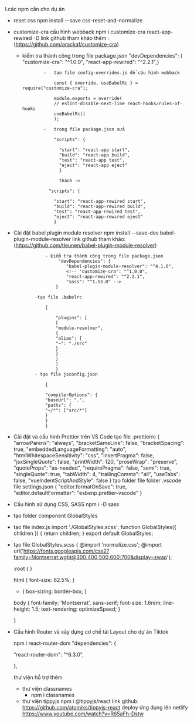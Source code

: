 I.các npm cần cho dự án

-   reset css
    npm install --save css-reset-and-normalize
-   customize-cra cấu hình webback
    npm i customize-cra react-app-rewired -D
    link github tham khảo thêm : (https://github.com/arackaf/customize-cra)

    -   kiểm tra thành công trong file package.json
        "devDependencies": {
        "customize-cra": "^1.0.0",
        "react-app-rewired": "^2.2.1",}

                    -   tạo file config-overrides.js để cáu hình webback

                        const { override, useBabelRc } = require("customize-cra");

                        module.exports = override(
                        // eslint-disable-next-line react-hooks/rules-of-hooks
                        useBabelRc()
                        );

                    -   trong file package.json sửa

                        "scripts": {

                          "start": "react-app start",
                          "build": "react-app build",
                          "test": "react-app test",
                          "eject": "react-app eject"
                          }

                          thành ->

                      "scripts": {

                        "start": "react-app-rewired start",
                        "build": "react-app-rewired build",
                        "test": "react-app-rewired test",
                        "eject": "react-app-rewired eject"
                        }

-   Cài đặt babel plugin module resolver
    npm install --save-dev babel-plugin-module-resolver
    link github tham khảo: (https://github.com/tleunen/babel-plugin-module-resolver)

                    - kiểm tra thành công trong file package.json
                         "devDependencies": {
                            "babel-plugin-module-resolver": "^4.1.0",
                            <!-- "customize-cra": "^1.0.0",
                            "react-app-rewired": "^2.2.1",
                            "sass": "^1.53.0" -->
                        }

                -tạo file .babelrc

                    {

                        "plugins": [
                        [
                        "module-resolver",
                        {
                        "alias": {
                        "~": "./src"
                        }
                        }
                        ]
                        ]
                        }
                - tạo file jsconfig.json

                    {

                    "compilerOptions": {
                    "baseUrl": ".",
                    "paths": {
                    "~/*": ["src/*"]
                    }
                    }
                    }

-   Cài đặt và cấu hình Prettier trên VS Code
    tạo file .prettierrc
    {
    "arrowParens": "always",
    "bracketSameLine": false,
    "bracketSpacing": true,
    "embeddedLanguageFormatting": "auto",
    "htmlWhitespaceSensitivity": "css",
    "insertPragma": false,
    "jsxSingleQuote": false,
    "printWidth": 120,
    "proseWrap": "preserve",
    "quoteProps": "as-needed",
    "requirePragma": false,
    "semi": true,
    "singleQuote": true,
    "tabWidth": 4,
    "trailingComma": "all",
    "useTabs": false,
    "vueIndentScriptAndStyle": false
    }
    tạo folder file
    folder .vscode
    file settings.json
    {
    "editor.formatOnSave": true,
    "editor.defaultFormatter": "esbenp.prettier-vscode"
    }
-   Cấu hình sử dụng CSS, SASS
    npm i -D sass

-   tạo folder component GlobalStyles
-   tạo file index.js
    import './GlobalStyles.scss';
    function GlobalStyles({ children }) {
    return children;
    }
    export default GlobalStyles;

-   tạo file GlobalStyles.scss
    {
    @import 'normalize.css';
    @import url('https://fonts.googleapis.com/css2?family=Montserrat:wght@300;400;500;600;700&display=swap');

    :root {
    }

    html {
    font-size: 62.5%;
    }

    -   {
        box-sizing: border-box;
        }

    body {
    font-family: 'Montserrat', sans-serif;
    font-size: 1.6rem;
    line-height: 1.5;
    text-rendering: optimizeSpeed;
    }

    }

-   Cấu hình Router và xây dựng cơ chế tải Layout cho dự án Tiktok

    npm i react-router-dom
    "dependencies": {
      <!-- "@testing-library/jest-dom": "^5.16.4",
      "@testing-library/react": "^13.3.0",
      "@testing-library/user-event": "^13.5.0",
      "normalize.css": "^8.0.1",
      "react": "^18.2.0",
      "react-dom": "^18.2.0", -->

    "react-router-dom": "^6.3.0",
      <!-- "react-scripts": "5.0.1",
      "web-vitals": "^2.1.4" -->

    },

    <!-- //////////////////////////////// -->

    thư viện hỗ trợ thêm

    -   thư viện classnames
        -   npm i classnames
    -   thư viện tippyjs
        npm i @tippyjs/react
        link github: https://github.com/atomiks/tippyjs-react
        <!-- ///////////////////////////// -->
        deploy ứng dụng lên netlify
        https://www.youtube.com/watch?v=R65aFh-Dstw
